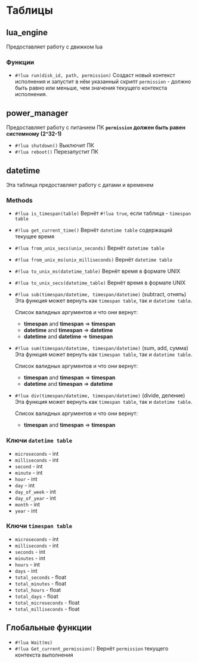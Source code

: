 # Таблицы
## lua_engine
Предоставляет работу с движком lua
### Функции
- `#!lua run(disk_id, path, permission)`
    Создаст новый контекст исполнения и запустит в нём указанный скрипт
    `permission` - должно быть равно или меньше, чем значения текущего контекста исполнения.

## power_manager
Предоставляет работу с питанием ПК **`permission` должен быть равен системному (2^32-1)**
- `#!lua shutdown()`
    Выключит ПК
- `#!lua reboot()`
    Перезапустит ПК

## datetime
Эта таблица предоставляет работу с датами и временем
### Methods
- `#!lua is_timespan(table)`
    Вернёт `#!lua true`, если таблица - `timespan table`
- `#!lua get_current_time()`
    Вернёт `datetime table` содержащий текущее время
- `#!lua from_unix_secs(unix_seconds)`
    Вернёт `datetime table`
- `#!lua from_unix_ms(unix_milliseconds)`
    Вернёт `datetime table`
- `#!lua to_unix_ms(datetime_table)`
    Вернёт время в формате UNIX
- `#!lua to_unix_secs(datetime_table)`
    Вернёт время в формате UNIX
- `#!lua sub(timespan/datetime, timespan/datetime)`
    (subtract, отнять)
    Эта функция может вернуть как `timespan table`, так и `datetime table`.
    
    Список валидных аргументов и что они вернут:
    - **timespan** and **timespan** => **timespan**
    - **datetime** and **timespan** => **datetime**
    - **datetime** and **datetime** => **timespan**
- `#!lua sum(timespan/datetime, timespan/datetime)`
    (sum, add, сумма)
    Эта функция может вернуть как `timespan table`, так и `datetime table`.
    
    Список валидных аргументов и что они вернут:
    - **timespan** and **timespan** => **timespan**
    - **datetime** and **timespan** => **datetime**
- `#!lua div(timespan/datetime, timespan/datetime)`
    (divide, деление)
    Эта функция может вернуть как `timespan table`, так и `datetime table`.
    
    Список валидных аргументов и что они вернут:
    - **timespan** and **timespan** => **timespan**

### Ключи `datetime table`
- `microseconds` - int
- `milliseconds` - int
- `second` - int
- `minute` - int
- `hour` - int
- `day` - int
- `day_of_week` - int
- `day_of_year` - int
- `month` - int
- `year` - int

### Ключи `timespan table`
- `microseconds` - int
- `milliseconds` - int
- `seconds` - int
- `minutes` - int
- `hours` - int
- `days` - int
- `total_seconds` - float
- `total_minutes` - float
- `total_hours` - float
- `total_days` - float
- `total_microseconds` - float
- `total_milliseconds` - float


## Глобальные функции
- `#!lua Wait(ms)`
- `#!lua Get_current_permission()` 
    Вернёт `permission` текущего контекста выполнения

